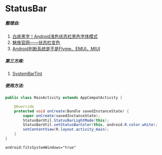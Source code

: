 # StatusBar

##### 整理自:
1. [白底黑字！Android浅色状态栏黑色字体模式](https://www.jianshu.com/p/7f5a9969be53)
2. [魅族官网——状态栏变色](http://open-wiki.flyme.cn/index.php?title=状态栏变色)
3. [Android判断系统是不是Flyme、EMUI、MIUI](https://blog.csdn.net/u014651216/article/details/72780747)

##### 第三方库:
1. [SystemBarTint](https://github.com/jgilfelt/SystemBarTint)

##### 使用方法:
```java
public class MainActivity extends AppCompatActivity {

    @Override
    protected void onCreate(Bundle savedInstanceState) {
        super.onCreate(savedInstanceState);
        StatusBarUtil.StatusBarLightMode(this);
        StatusBarUtil.setStatusBarColor(this, android.R.color.white);
        setContentView(R.layout.activity_main);
    }
}
```
```xml
android:fitsSystemWindows="true"
```
